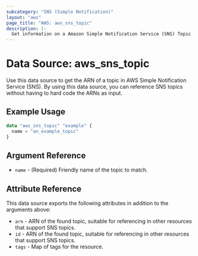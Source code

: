 ```yaml
---
subcategory: "SNS (Simple Notification)"
layout: "aws"
page_title: "AWS: aws_sns_topic"
description: |-
  Get information on a Amazon Simple Notification Service (SNS) Topic
---
```


# Data Source: aws_sns_topic

Use this data source to get the ARN of a topic in AWS Simple Notification
Service (SNS). By using this data source, you can reference SNS topics
without having to hard code the ARNs as input.

## Example Usage

```terraform
data "aws_sns_topic" "example" {
  name = "an_example_topic"
}
```

## Argument Reference

* `name` - (Required) Friendly name of the topic to match.

## Attribute Reference

This data source exports the following attributes in addition to the arguments above:

* `arn` - ARN of the found topic, suitable for referencing in other resources that support SNS topics.
* `id` - ARN of the found topic, suitable for referencing in other resources that support SNS topics.
* `tags` - Map of tags for the resource.
